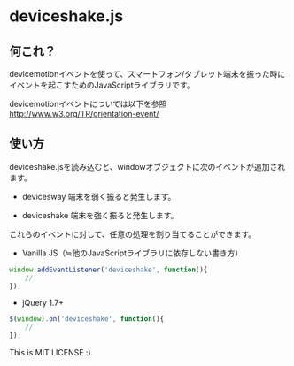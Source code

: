 deviceshake.js
===============

何これ？
--------
devicemotionイベントを使って、スマートフォン/タブレット端末を振った時にイベントを起こすためのJavaScriptライブラリです。

devicemotionイベントについては以下を参照
http://www.w3.org/TR/orientation-event/


使い方
------
deviceshake.jsを読み込むと、windowオブジェクトに次のイベントが追加されます。

* devicesway
  端末を弱く振ると発生します。

* deviceshake
  端末を強く振ると発生します。

これらのイベントに対して、任意の処理を割り当てることができます。


* Vanilla JS（≒他のJavaScriptライブラリに依存しない書き方）
```javascript
window.addEventListener('deviceshake', function(){
	//
});
```


* jQuery 1.7+
```javascript
$(window).on('deviceshake', function(){
	//
});
```


This is MIT LICENSE :)

